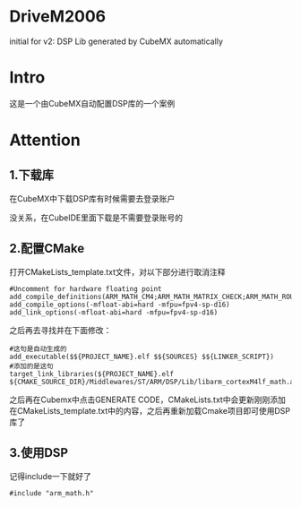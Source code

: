 # DriveM2006
initial for v2: DSP Lib generated by CubeMX automatically

# Intro 
这是一个由CubeMX自动配置DSP库的一个案例

# Attention
## 1.下载库
在CubeMX中下载DSP库有时候需要去登录账户

没关系，在CubeIDE里面下载是不需要登录账号的

## 2.配置CMake
打开CMakeLists_template.txt文件，对以下部分进行取消注释
```
#Uncomment for hardware floating point
add_compile_definitions(ARM_MATH_CM4;ARM_MATH_MATRIX_CHECK;ARM_MATH_ROUNDING)
add_compile_options(-mfloat-abi=hard -mfpu=fpv4-sp-d16)
add_link_options(-mfloat-abi=hard -mfpu=fpv4-sp-d16)
```
之后再去寻找并在下面修改：
```
#这句是自动生成的
add_executable($${PROJECT_NAME}.elf $${SOURCES} $${LINKER_SCRIPT})
#添加的是这句
target_link_libraries(${PROJECT_NAME}.elf ${CMAKE_SOURCE_DIR}/Middlewares/ST/ARM/DSP/Lib/libarm_cortexM4lf_math.a)
```
之后再在Cubemx中点击GENERATE CODE，CMakeLists.txt中会更新刚刚添加在CMakeLists_template.txt中的内容，之后再重新加载Cmake项目即可使用DSP库了

## 3.使用DSP
记得include一下就好了
```
#include "arm_math.h"
```
